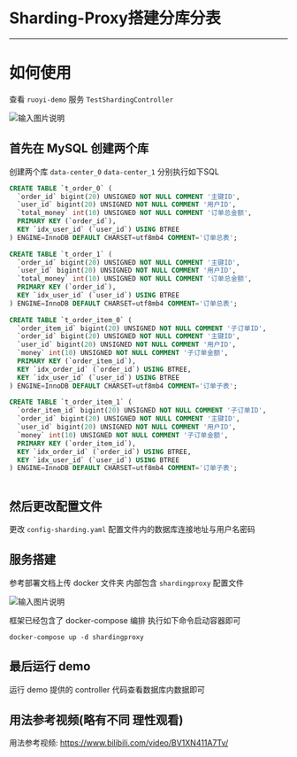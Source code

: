 # Sharding-Proxy搭建分库分表
- - -

# 如何使用

查看 `ruoyi-demo` 服务 `TestShardingController`

![输入图片说明](https://foruda.gitee.com/images/1688014028842337522/cd26026a_1766278.png "屏幕截图")

## 首先在 MySQL 创建两个库

创建两个库 `data-center_0` `data-center_1` 分别执行如下SQL

```sql
CREATE TABLE `t_order_0` (
  `order_id` bigint(20) UNSIGNED NOT NULL COMMENT '主键ID',
  `user_id` bigint(20) UNSIGNED NOT NULL COMMENT '用户ID',
  `total_money` int(10) UNSIGNED NOT NULL COMMENT '订单总金额',
  PRIMARY KEY (`order_id`),
  KEY `idx_user_id` (`user_id`) USING BTREE
) ENGINE=InnoDB DEFAULT CHARSET=utf8mb4 COMMENT='订单总表';
 
CREATE TABLE `t_order_1` (
  `order_id` bigint(20) UNSIGNED NOT NULL COMMENT '主键ID',
  `user_id` bigint(20) UNSIGNED NOT NULL COMMENT '用户ID',
  `total_money` int(10) UNSIGNED NOT NULL COMMENT '订单总金额',
  PRIMARY KEY (`order_id`),
  KEY `idx_user_id` (`user_id`) USING BTREE
) ENGINE=InnoDB DEFAULT CHARSET=utf8mb4 COMMENT='订单总表';
 
CREATE TABLE `t_order_item_0` (
  `order_item_id` bigint(20) UNSIGNED NOT NULL COMMENT '子订单ID',
  `order_id` bigint(20) UNSIGNED NOT NULL COMMENT '主键ID',
  `user_id` bigint(20) UNSIGNED NOT NULL COMMENT '用户ID',
  `money` int(10) UNSIGNED NOT NULL COMMENT '子订单金额',
  PRIMARY KEY (`order_item_id`),
  KEY `idx_order_id` (`order_id`) USING BTREE,
  KEY `idx_user_id` (`user_id`) USING BTREE
) ENGINE=InnoDB DEFAULT CHARSET=utf8mb4 COMMENT='订单子表';
 
CREATE TABLE `t_order_item_1` (
  `order_item_id` bigint(20) UNSIGNED NOT NULL COMMENT '子订单ID',
  `order_id` bigint(20) UNSIGNED NOT NULL COMMENT '主键ID',
  `user_id` bigint(20) UNSIGNED NOT NULL COMMENT '用户ID',
  `money` int(10) UNSIGNED NOT NULL COMMENT '子订单金额',
  PRIMARY KEY (`order_item_id`),
  KEY `idx_order_id` (`order_id`) USING BTREE,
  KEY `idx_user_id` (`user_id`) USING BTREE
) ENGINE=InnoDB DEFAULT CHARSET=utf8mb4 COMMENT='订单子表';
 
```

## 然后更改配置文件

更改 `config-sharding.yaml` 配置文件内的数据库连接地址与用户名密码

## 服务搭建

参考部署文档上传 docker 文件夹 内部包含 `shardingproxy` 配置文件

![输入图片说明](https://foruda.gitee.com/images/1688013921062151295/89652dda_1766278.png "屏幕截图")

框架已经包含了 docker-compose 编排 执行如下命令启动容器即可

```shell
docker-compose up -d shardingproxy
```

## 最后运行 demo

运行 demo 提供的 controller 代码查看数据库内数据即可

## 用法参考视频(略有不同 理性观看)

用法参考视频: https://www.bilibili.com/video/BV1XN411A7Tv/

